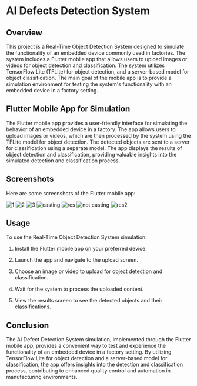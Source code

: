 # AI Defects Detection System

## Overview

This project is a Real-Time Object Detection System designed to simulate the functionality of an embedded device commonly used in factories. The system includes a Flutter mobile app that allows users to upload images or videos for object detection and classification. The system utilizes TensorFlow Lite (TFLite) for object detection, and a server-based model for object classification. The main goal of the mobile app is to provide a simulation environment for testing the system's functionality with an embedded device in a factory setting.

## Flutter Mobile App for Simulation

The Flutter mobile app provides a user-friendly interface for simulating the behavior of an embedded device in a factory. The app allows users to upload images or videos, which are then processed by the system using the TFLite model for object detection. The detected objects are sent to a server for classification using a separate model. The app displays the results of object detection and classification, providing valuable insights into the simulated detection and classification process.

## Screenshots

Here are some screenshots of the Flutter mobile app:

![1](https://github.com/ahmedaadel/Ai-Defects-Detection-System/assets/101002059/c072da02-f35a-456a-820c-278e4d460ceb=100*100)
![2](https://github.com/ahmedaadel/Ai-Defects-Detection-System/assets/101002059/cdc05169-310c-4fe9-97ac-3b9523dcd783)
![3](https://github.com/ahmedaadel/Ai-Defects-Detection-System/assets/101002059/b41a427c-b8e9-4fbf-9760-fac8f1e5cc0f)
![casting](https://github.com/ahmedaadel/Ai-Defects-Detection-System/assets/101002059/3a147f98-26a2-4602-a5b0-0b1633b6ae22)
![res](https://github.com/ahmedaadel/Ai-Defects-Detection-System/assets/101002059/39a500f9-bb47-4c54-a8b5-6f872453e839)
![not casting](https://github.com/ahmedaadel/Ai-Defects-Detection-System/assets/101002059/f589dead-2b88-464a-86f4-28f19e5f8fba)
![res2](https://github.com/ahmedaadel/Ai-Defects-Detection-System/assets/101002059/8f93a065-2b0f-4ee5-af31-507b28a71c2d)


## Usage

To use the Real-Time Object Detection System simulation:

1. Install the Flutter mobile app on your preferred device.

2. Launch the app and navigate to the upload screen.

3. Choose an image or video to upload for object detection and classification.

4. Wait for the system to process the uploaded content.

5. View the results screen to see the detected objects and their classifications.

## Conclusion

The AI Defect Detection System simulation, implemented through the Flutter mobile app, provides a convenient way to test and experience the functionality of an embedded device in a factory setting. By utilizing TensorFlow Lite for object detection and a server-based model for classification, the app offers insights into the detection and classification process, contributing to enhanced quality control and automation in manufacturing environments.
